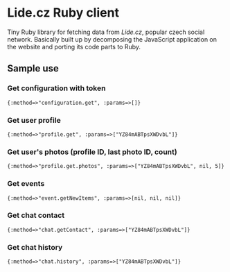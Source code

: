 # Lide.cz Ruby client

Tiny Ruby library for fetching data from _Lide.cz_, popular czech social network. Basically built up by decomposing the JavaScript application on the website and porting its code parts to Ruby.

## Sample use

### Get configuration with token
`{:method=>"configuration.get", :params=>[]}`

### Get user profile
`{:method=>"profile.get", :params=>["YZ84mABTpsXWDvbL"]}`

### Get user's photos (profile ID, last photo ID, count)
`{:method=>"profile.get.photos", :params=>["YZ84mABTpsXWDvbL", nil, 5]}`

### Get events
`{:method=>"event.getNewItems", :params=>[nil, nil, nil]}`

### Get chat contact
`{:method=>"chat.getContact", :params=>["YZ84mABTpsXWDvbL"]}`

### Get chat history
`{:method=>"chat.history", :params=>["YZ84mABTpsXWDvbL"]}`